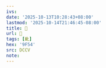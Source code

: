 ```yaml
---
ivs:
date: '2025-10-13T10:28:43+08:00'
lastmod: '2025-10-14T21:46:45-08:00'
title: 􃾕
url: 􃾕
tags: [齔]
hex: '9F54'
src: DCCV
note:
---
```

